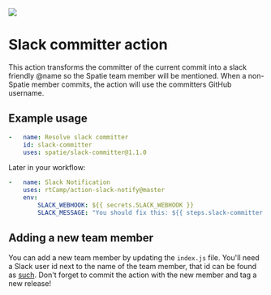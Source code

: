 
[<img src="https://github-ads.s3.eu-central-1.amazonaws.com/support-ukraine.svg?t=1" />](https://supportukrainenow.org)

# Slack committer action

This action transforms the committer of the current commit into a slack friendly @name so the Spatie team member will be mentioned. When a non-Spatie member commits, the action will use the committers GitHub username.

## Example usage

```yaml
-   name: Resolve slack committer
    id: slack-committer
    uses: spatie/slack-committer@1.1.0
```

Later in your workflow:

```yml
-   name: Slack Notification
    uses: rtCamp/action-slack-notify@master
    env:
        SLACK_WEBHOOK: ${{ secrets.SLACK_WEBHOOK }}
        SLACK_MESSAGE: "You should fix this: ${{ steps.slack-committer.outputs.username }}"
```

## Adding a new team member

You can add a new team member by updating the `index.js` file. 
You'll need a Slack user id next to the name of the team member, that id can be found as [such](https://help.workast.com/hc/en-us/articles/360027461274-How-to-find-a-Slack-user-ID). 
Don't forget to commit the action with the new member and tag a new release!  
